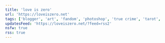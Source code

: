 ```yaml
---
title: 'love is zero'
url: 'https://loveiszero.net'
tags: ['blogger', 'art', 'fandom', 'photoshop', 'true crime', 'tarot', 'personal', 'writer']
updatesFeed: 'https://loveiszero.net/?feed=rss2'
nsfw: true
rss: true
---
```


